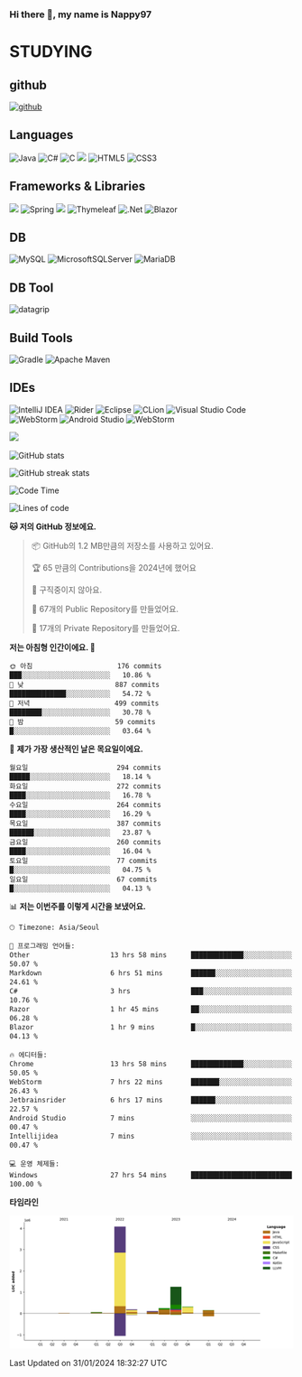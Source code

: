 ### Hi there 👋, my name is Nappy97

# STUDYING
## github
[<img src='https://cdn.jsdelivr.net/npm/simple-icons@3.0.1/icons/github.svg' alt='github' height='40'>](https://github.com/Nappy97)  

## Languages
![Java](https://img.shields.io/badge/java-%23ED8B00.svg?style=for-the-badge&logo=openjdk&logoColor=white) ![C#](https://img.shields.io/badge/c%23-%23239120.svg?style=for-the-badge&logo=c-sharp&logoColor=white) ![C](https://img.shields.io/badge/c-%2300599C.svg?style=for-the-badge&logo=c&logoColor=white) <img src="https://img.shields.io/badge/javascript-F7DF1E?style=for-the-badge&logo=javascript&logoColor=black"> ![HTML5](https://img.shields.io/badge/html5-%23E34F26.svg?style=for-the-badge&logo=html5&logoColor=white) ![CSS3](https://img.shields.io/badge/css3-%231572B6.svg?style=for-the-badge&logo=css3&logoColor=white)

## Frameworks & Libraries
<img src="https://img.shields.io/badge/bootstrap-7952B3?style=for-the-badge&logo=bootstrap&logoColor=white"> ![Spring](https://img.shields.io/badge/spring-%236DB33F.svg?style=for-the-badge&logo=spring&logoColor=white) <img src="https://img.shields.io/badge/jQuery-0769AD?style=for-the-badge&logo=jquery&logoColor=white"> ![Thymeleaf](https://img.shields.io/badge/Thymeleaf-%23005C0F.svg?style=for-the-badge&logo=Thymeleaf&logoColor=white) ![.Net](https://img.shields.io/badge/.NET-5C2D91?style=for-the-badge&logo=.net&logoColor=white) ![Blazor](https://img.shields.io/badge/blazor-%235C2D91.svg?style=for-the-badge&logo=blazor&logoColor=white)

## DB
![MySQL](https://img.shields.io/badge/mysql-%2300f.svg?style=for-the-badge&logo=mysql&logoColor=white) ![MicrosoftSQLServer](https://img.shields.io/badge/Microsoft%20SQL%20Server-CC2927?style=for-the-badge&logo=microsoft%20sql%20server&logoColor=white) ![MariaDB](https://img.shields.io/badge/MariaDB-003545?style=for-the-badge&logo=mariadb&logoColor=white)

## DB Tool
![datagrip](https://img.shields.io/badge/datagrip-9681EB?style=flat&logo=datagrip)

## Build Tools
![Gradle](https://img.shields.io/badge/Gradle-02303A.svg?style=for-the-badge&logo=Gradle&logoColor=white) ![Apache Maven](https://img.shields.io/badge/Apache%20Maven-C71A36?style=for-the-badge&logo=Apache%20Maven&logoColor=white)

## IDEs
![IntelliJ IDEA](https://img.shields.io/badge/IntelliJIDEA-000000.svg?style=for-the-badge&logo=intellij-idea&logoColor=white) ![Rider](https://img.shields.io/badge/Rider-000000.svg?style=for-the-badge&logo=Rider&logoColor=white&color=black&labelColor=crimson) ![Eclipse](https://img.shields.io/badge/Eclipse-FE7A16.svg?style=for-the-badge&logo=Eclipse&logoColor=white) ![CLion](https://img.shields.io/badge/CLion-black?style=for-the-badge&logo=clion&logoColor=white) ![Visual Studio Code](https://img.shields.io/badge/Visual%20Studio%20Code-0078d7.svg?style=for-the-badge&logo=visual-studio-code&logoColor=white) ![WebStorm](https://img.shields.io/badge/webstorm-143?style=for-the-badge&logo=webstorm&logoColor=white&color=black) ![Android Studio](https://img.shields.io/badge/Android%20Studio-3DDC84.svg?style=for-the-badge&logo=android-studio&logoColor=white) ![WebStorm](https://img.shields.io/badge/webstorm-143?style=for-the-badge&logo=webstorm&logoColor=white&color=black)

<div>
  <img  src="https://github-readme-stats.vercel.app/api/top-langs/?username=Nappy97&langs_count=8&exclude_repo=Example-deep-learning-from-scratch&layout=compact&line_height=24&hide_border=true&title_color=d88e82&card_width=280">
<div>
  
![GitHub stats](https://github-readme-stats.vercel.app/api?username=Nappy97&show_icons=true)  

![GitHub streak stats](https://github-readme-streak-stats.herokuapp.com/?user=Nappy97)  

<!--START_SECTION:waka-->
![Code Time](http://img.shields.io/badge/Code%20Time-1%2C449%20hrs%2032%20mins-blue)

![Lines of code](https://img.shields.io/badge/%EC%A0%80%EB%8A%94%20%EC%97%AC%ED%83%9C%EA%B9%8C%EC%A7%80%20-6.4%20million%20%EC%A4%84%EC%9D%98%20%EC%BD%94%EB%93%9C%EB%A5%BC%20%EC%9E%91%EC%84%B1%ED%96%88%EC%96%B4%EC%9A%94.-blue)

**🐱 저의 GitHub 정보에요.** 

> 📦 GitHub의 1.2 MB만큼의 저장소를 사용하고 있어요. 
 > 
> 🏆 65 만큼의 Contributions을 2024년에 했어요
 > 
> 🚫 구직중이지 않아요.
 > 
> 📜 67개의 Public Repository를 만들었어요. 
 > 
> 🔑 17개의 Private Repository를 만들었어요. 
 > 
**저는 아침형 인간이에요. 🐤** 

```text
🌞 아침                     176 commits         ███░░░░░░░░░░░░░░░░░░░░░░   10.86 % 
🌆 낮　                     887 commits         ██████████████░░░░░░░░░░░   54.72 % 
🌃 저녁                     499 commits         ████████░░░░░░░░░░░░░░░░░   30.78 % 
🌙 밤　                     59 commits          █░░░░░░░░░░░░░░░░░░░░░░░░   03.64 % 
```
📅 **제가 가장 생산적인 날은 목요일이에요.** 

```text
월요일                      294 commits         █████░░░░░░░░░░░░░░░░░░░░   18.14 % 
화요일                      272 commits         ████░░░░░░░░░░░░░░░░░░░░░   16.78 % 
수요일                      264 commits         ████░░░░░░░░░░░░░░░░░░░░░   16.29 % 
목요일                      387 commits         ██████░░░░░░░░░░░░░░░░░░░   23.87 % 
금요일                      260 commits         ████░░░░░░░░░░░░░░░░░░░░░   16.04 % 
토요일                      77 commits          █░░░░░░░░░░░░░░░░░░░░░░░░   04.75 % 
일요일                      67 commits          █░░░░░░░░░░░░░░░░░░░░░░░░   04.13 % 
```


📊 **저는 이번주를 이렇게 시간을 보냈어요.** 

```text
🕑︎ Timezone: Asia/Seoul

💬 프로그래밍 언어들: 
Other                    13 hrs 58 mins      █████████████░░░░░░░░░░░░   50.07 % 
Markdown                 6 hrs 51 mins       ██████░░░░░░░░░░░░░░░░░░░   24.61 % 
C#                       3 hrs               ███░░░░░░░░░░░░░░░░░░░░░░   10.76 % 
Razor                    1 hr 45 mins        ██░░░░░░░░░░░░░░░░░░░░░░░   06.28 % 
Blazor                   1 hr 9 mins         █░░░░░░░░░░░░░░░░░░░░░░░░   04.13 % 

🔥 에디터들: 
Chrome                   13 hrs 58 mins      █████████████░░░░░░░░░░░░   50.05 % 
WebStorm                 7 hrs 22 mins       ███████░░░░░░░░░░░░░░░░░░   26.43 % 
Jetbrainsrider           6 hrs 17 mins       ██████░░░░░░░░░░░░░░░░░░░   22.57 % 
Android Studio           7 mins              ░░░░░░░░░░░░░░░░░░░░░░░░░   00.47 % 
Intellijidea             7 mins              ░░░░░░░░░░░░░░░░░░░░░░░░░   00.47 % 

💻 운영 체제들: 
Windows                  27 hrs 54 mins      █████████████████████████   100.00 % 
```

**타임라인**

![Lines of Code chart](https://raw.githubusercontent.com/Nappy97/Nappy97/main/assets/bar_graph.png)


 Last Updated on 31/01/2024 18:32:27 UTC
<!--END_SECTION:waka-->
